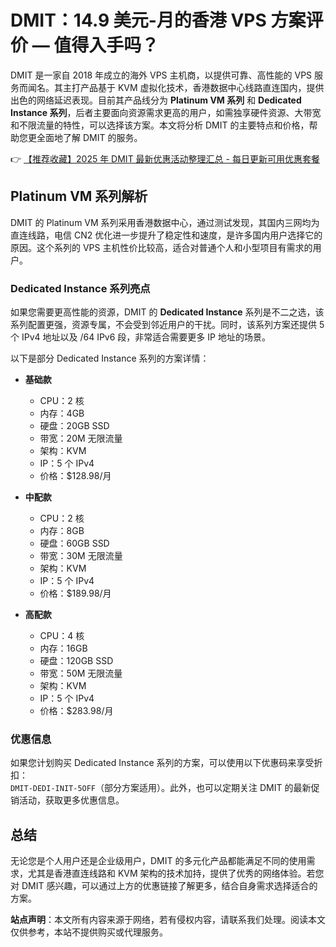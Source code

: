 # DMIT：14.9 美元-月的香港 VPS 方案评价 — 值得入手吗？

DMIT 是一家自 2018 年成立的海外 VPS 主机商，以提供可靠、高性能的 VPS 服务而闻名。其主打产品基于 KVM 虚拟化技术，香港数据中心线路直连国内，提供出色的网络延迟表现。目前其产品线分为 **Platinum VM 系列** 和 **Dedicated Instance 系列**，后者主要面向资源需求更高的用户，如需独享硬件资源、大带宽和不限流量的特性，可以选择该方案。本文将分析 DMIT 的主要特点和价格，帮助您更全面地了解 DMIT 的服务。

👉 [【推荐收藏】2025 年 DMIT 最新优惠活动整理汇总 - 每日更新可用优惠套餐](https://bit.ly/dmit_coupon)

## Platinum VM 系列解析

DMIT 的 Platinum VM 系列采用香港数据中心，通过测试发现，其国内三网均为直连线路，电信 CN2 优化进一步提升了稳定性和速度，是许多国内用户选择它的原因。这个系列的 VPS 主机性价比较高，适合对普通个人和小型项目有需求的用户。

### Dedicated Instance 系列亮点

如果您需要更高性能的资源，DMIT 的 **Dedicated Instance** 系列是不二之选，该系列配置更强，资源专属，不会受到邻近用户的干扰。同时，该系列方案还提供 5 个 IPv4 地址以及 /64 IPv6 段，非常适合需要更多 IP 地址的场景。

以下是部分 Dedicated Instance 系列的方案详情：

- **基础款**
  - CPU：2 核
  - 内存：4GB
  - 硬盘：20GB SSD
  - 带宽：20M 无限流量
  - 架构：KVM
  - IP：5 个 IPv4
  - 价格：$128.98/月

- **中配款**
  - CPU：2 核
  - 内存：8GB
  - 硬盘：60GB SSD
  - 带宽：30M 无限流量
  - 架构：KVM
  - IP：5 个 IPv4
  - 价格：$189.98/月

- **高配款**
  - CPU：4 核
  - 内存：16GB
  - 硬盘：120GB SSD
  - 带宽：50M 无限流量
  - 架构：KVM
  - IP：5 个 IPv4
  - 价格：$283.98/月

### 优惠信息

如果您计划购买 Dedicated Instance 系列的方案，可以使用以下优惠码来享受折扣：  
`DMIT-DEDI-INIT-5OFF`（部分方案适用）。此外，也可以定期关注 DMIT 的最新促销活动，获取更多优惠信息。

## 总结

无论您是个人用户还是企业级用户，DMIT 的多元化产品都能满足不同的使用需求，尤其是香港直连线路和 KVM 架构的技术加持，提供了优秀的网络体验。若您对 DMIT 感兴趣，可以通过上方的优惠链接了解更多，结合自身需求选择适合的方案。

**站点声明**：本文所有内容来源于网络，若有侵权内容，请联系我们处理。阅读本文仅供参考，本站不提供购买或代理服务。